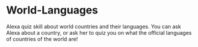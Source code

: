 # World-Languages
Alexa quiz skill about world countries and their languages. You can ask Alexa about a country, or ask her to quiz you on what the official languages of countries of the world are!
